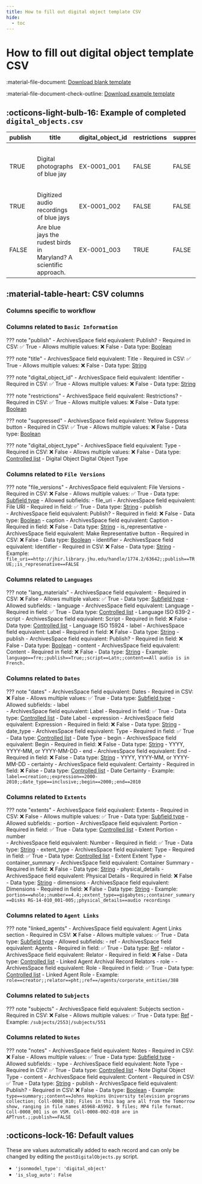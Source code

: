 ```yaml
---
title: How to fill out digital object template CSV
hide:
  - toc
---
```

# How to fill out digital object template CSV
:material-file-document: [Download blank template](https://github.com/mjanowiecki/archivesspace-collection-ingest/blob/main/csv-templates/blank-templates/digital-object-template-blank.csv)

:material-file-document-check-outline: [Download example template](https://github.com/mjanowiecki/archivesspace-collection-ingest/blob/main/csv-templates/digital-templates/archival-object-template-example.csv)

## :octicons-light-bulb-16: Example of completed `digital_objects.csv`

| publish | title                                                              | digital_object_id | restrictions | suppressed | digital_object_type | file_versions                                                                                                                                                             | lang_materials              | dates                                                                               | extents                                                                                                   | agent_links                                                                                     | subjects                 | notes                                                                                                                                                                                                                                                                                         |
|---------|--------------------------------------------------------------------|-------------------|--------------|------------|---------------------|---------------------------------------------------------------------------------------------------------------------------------------------------------------------------|-----------------------------|-------------------------------------------------------------------------------------|-----------------------------------------------------------------------------------------------------------|-------------------------------------------------------------------------------------------------|--------------------------|-----------------------------------------------------------------------------------------------------------------------------------------------------------------------------------------------------------------------------------------------------------------------------------------------|
| TRUE    | Digital photographs of blue jay                                    | EX-0001_001       | FALSE        | FALSE      | still_image         | file_uri==u:/collections/EX-001/digital_objects/photographs;;publish==TRUE;;is_representative==FALSE                                                                      |                             | label==creation;;date_type==inclusive;;begin==2003-03;;end==2003-12                 | portion==whole;;number==8.78;;type==gigabytes;;container_summary==Disk EX-001_001;;physical_details==tiff | role==creator;;ref==Azul, Sir Jay Jr. II\|role==creator;;ref==Bleue, K.C. (Krista Clara), 1973- | microcassettes\|Blue jay | type==summary;;content==These photographs are part of the Blue Jay Example Collection, id EX-0001.;;publish==TRUE\|\|type==accessrestrict;;content==A digital copy of the photographs are available for access upon request. Contact Special Collections for more information.;;publish==TRUE |
| TRUE    | Digitized audio recordings of blue jays                            | EX-0001_002       | FALSE        | FALSE      | sound_recording     | file_uri==u:/collections/EX-001/digital_objects/sound_recordings;;is_representative==FALSE;;publish==TRUE                                                                 | language==eng;;script==Latn | label==creation;;date_type==inclusive;;begin==2003;;end==2004                       | portion==whole;;number==25;;type==gigabytes;;container_summary==Disk EX-001_001;;physical_details==mp3    | role==creator;;ref==Azul, Sir Jay Jr. II\|role==creator;;ref==Bleue, K.C. (Krista Clara), 1973- | photographs\|Blue jay    | type==accessrestrict;;content==A digital copy of the audio files are available for access upon request. Contact Special Collections for more information.;;publish==TRUE                                                                                                                      |
| FALSE   | Are blue jays the rudest birds in Maryland? A scientific approach. | EX-0001_003       | TRUE         | FALSE      | text                | file_uri==u:/collections/EX-001/digital_objects/rudest_bird.pdf;;publish==TRUE;;is_representative==FALSE;;identifier==123;;caption==Scanned pdf of submitted final draft. | language==eng;;script==Latn | label==creation;;date_type==single;;begin==2003-11-01;;expression==2003 November 01 |                                                                                                           | role==creator;;ref==Azul, Sir Jay Jr. II                                                        |                          | type==accessrestrict;;content==A digital copy of the paper is available for access upon request. Contact Special Collections for more information.;;publish==TRUE                                                                                                                             |

## :material-table-heart: CSV columns

### Columns specific to workflow

### Columns related to `Basic Information`
??? note "publish"
    - ArchivesSpace field equivalent: Publish?
    - Required in CSV: :white_check_mark: True
    - Allows multiple values: :x: False 
    - Data type: [Boolean](../workflow/2-fill-out-templates.md/#boolean)

??? note "title"
    - ArchivesSpace field equivalent: Title
    - Required in CSV: :white_check_mark: True
    - Allows multiple values: :x: False
    - Data type: [String](../workflow/2-fill-out-templates.md/#string)

??? note "digital_object_id"
    - ArchivesSpace field equivalent: Identifier
    - Required in CSV: :white_check_mark: True
    - Allows multiple values: :x: False
    - Data type: [String](../workflow/2-fill-out-templates.md/#string)

??? note "restrictions"
    - ArchivesSpace field equivalent: Restrictions?
    - Required in CSV: :white_check_mark: True
    - Allows multiple values: :x: False
    - Data type: [Boolean](../workflow/2-fill-out-templates.md/#boolean)

??? note "suppressed"
    - ArchivesSpace field equivalent: Yellow Suppress button
    - Required in CSV: :white_check_mark: True
    - Allows multiple values: :x: False
    - Data type: [Boolean](../workflow/2-fill-out-templates.md/#boolean)

??? note "digital_object_type"
    - ArchivesSpace field equivalent: Type
    - Required in CSV: :x: False
    - Allows multiple values: :x: False
    - Data type: [Controlled list](../workflow/2-fill-out-templates.md/#controlled-list) - Digital Object Digital Object Type

### Columns related to `File Versions`

??? note "file_versions"
    - ArchivesSpace field equivalent: File Versions
    - Required in CSV: :x: False
    - Allows multiple values: :white_check_mark: True
    - Data type: [Subfield type](../workflow/2-fill-out-templates.md/#subfield-type)
    - Allowed subfields:
        - file_uri
            - ArchivesSpace field equivalent: File URI
            - Required in field: :white_check_mark: True
            - Data type: [String](../workflow/2-fill-out-templates.md/#string)
        - publish            
            - ArchivesSpace field equivalent: Publish?
            - Required in field: :x: False
            - Data type: [Boolean](../workflow/2-fill-out-templates.md/#boolean)
        - caption
            - ArchivesSpace field equivalent: Caption
            - Required in field: :x: False
            - Data type: [String](../workflow/2-fill-out-templates.md/#string)
        - is_representative
            - ArchivesSpace field equivalent: Make Representative button
            - Required in CSV: :x: False
            - Data type: [Boolean](../workflow/2-fill-out-templates.md/#boolean)
        - identifier
            - ArchivesSpace field equivalent: Identifier
            - Required in CSV: :x: False
            - Data type: [String](../workflow/2-fill-out-templates.md/#string)
    - Example: `file_uri==http://jhir.library.jhu.edu/handle/1774.2/63642;;publish==TRUE;;is_represenative==FALSE`

### Columns related to `Languages`

??? note "lang_materials"
    - ArchivesSpace field equivalent: 
    - Required in CSV: :x: False
    - Allows multiple values: :white_check_mark: True
    - Data type: [Subfield type](../workflow/2-fill-out-templates.md/#subfield-type)
    - Allowed subfields:
        - language
            - ArchivesSpace field equivalent: Language
            - Required in field: :white_check_mark: True
            - Data type: [Controlled list](../workflow/2-fill-out-templates.md/#controlled-list) - Language ISO 639-2
        - script
            - ArchivesSpace field equivalent: Script
            - Required in field: :x: False
            - Data type: [Controlled list](../workflow/2-fill-out-templates.md/#controlled-list) - Language ISO 15924
        - label
            - ArchivesSpace field equivalent: Label
            - Required in field: :x: False
            - Data type: [String](../workflow/2-fill-out-templates.md/#string)
        - publish
            - ArchivesSpace field equivalent: Publish?
            - Required in field: :x: False
            - Data type: [Boolean](../workflow/2-fill-out-templates.md/#boolean)
        - content
            - ArchivesSpace field equivalent: Content
            - Required in field: :x: False
            - Data type: [String](../workflow/2-fill-out-templates.md/#string)
    - Example: `language==fre;;publish==True;;script==Latn;;content==All audio is in French.`

### Columns related to `Dates`

??? note "dates"
    - ArchivesSpace field equivalent: Dates
    - Required in CSV: :x: False
    - Allows multiple values: :white_check_mark: True
    - Data type: [Subfield type](../workflow/2-fill-out-templates.md/#subfield-type)
    - Allowed subfields:
        - label            
            - ArchivesSpace field equivalent: Label
            - Required in field: :white_check_mark: True
            - Data type: [Controlled list](../workflow/2-fill-out-templates.md/#controlled-list) - Date Label
        - expression
            - ArchivesSpace field equivalent: Expression
            - Required in field: :x: False
            - Data type: [String](../workflow/2-fill-out-templates.md/#string)
        - date_type
            - ArchivesSpace field equivalent: Type
            - Required in field: :white_check_mark: True
            - Data type: [Controlled list](../workflow/2-fill-out-templates.md/#controlled-list) - Date Type
        - begin
            - ArchivesSpace field equivalent: Begin
            - Required in field: :x: False
            - Data type: [String](../workflow/2-fill-out-templates.md/#string) - YYYY, YYYY-MM, or YYYY-MM-DD
        - end
            - ArchivesSpace field equivalent: End
            - Required in field: :x: False
            - Data type: [String](../workflow/2-fill-out-templates.md/#string) - YYYY, YYYY-MM, or YYYY-MM-DD
        - certainty
            - ArchivesSpace field equivalent: Certainty
            - Required in field: :x: False
            - Data type: [Controlled list](../workflow/2-fill-out-templates.md/#controlled-list) - Date Certainty
    - Example: `label==creation;;expression==2000-2010;;date_type==inclusive;;begin==2000;;end==2010`

### Columns related to `Extents`

??? note "extents"
    - ArchivesSpace field equivalent: Extents
    - Required in CSV: :x: False
    - Allows multiple values: :white_check_mark: True
    - Data type: [Subfield type](../workflow/2-fill-out-templates.md/#subfield-type)
    - Allowed subfields: 
        - portion
            - ArchivesSpace field equivalent: Portion
            - Required in field: :white_check_mark: True
            - Data type: [Controlled list](../workflow/2-fill-out-templates.md/#controlled-list) - Extent Portion
        - number            
            - ArchivesSpace field equivalent: Number
            - Required in field: :white_check_mark: True
            - Data type: [String](../workflow/2-fill-out-templates.md/#string)
        - extent_type
            - ArchivesSpace field equivalent: Type
            - Required in field: :white_check_mark: True
            - Data type: [Controlled list](../workflow/2-fill-out-templates.md/#controlled-list) - Extent Extent Type
        - container_summary
            - ArchivesSpace field equivalent: Container Summary
            - Required in field: :x: False
            - Data type: [String](../workflow/2-fill-out-templates.md/#string)
        - physical_details
            - ArchivesSpace field equivalent: Physical Details
            - Required in field: :x: False
            - Data type: [String](../workflow/2-fill-out-templates.md/#string)
        - dimensions
            - ArchivesSpace field equivalent: Dimensions
            - Required in field: :x: False
            - Data type: [String](../workflow/2-fill-out-templates.md/#string)
    - Example: `portion==whole;;number==4.4;;extent_type==gigabytes;;container_summary==Disks RG-14-010_001-005;;physical_details==audio recordings`

### Columns related to `Agent Links`

??? note "linked_agents"
    - ArchivesSpace field equivalent: Agent Links section
    - Required in CSV: :x: False
    - Allows multiple values: :white_check_mark: True
    - Data type: [Subfield type](../workflow/2-fill-out-templates.md/#subfield-type)
    - Allowed subfields:
        - ref 
            - ArchivesSpace field equivalent: Agents
            - Required in field: :white_check_mark: True
            - Data type: [Ref](../workflow/2-fill-out-templates.md/#ref)
        - relator
            - ArchivesSpace field equivalent: Relator
            - Required in field: :x: False
            - Data type: [Controlled list](../workflow/2-fill-out-templates.md/#controlled-list) - Linked Agent Archival Record Relators
        - role
            - - ArchivesSpace field equivalent: Role
            - Required in field: :white_check_mark: True
            - Data type: [Controlled list](../workflow/2-fill-out-templates.md/#controlled-list) - Linked Agent Role
    - Example: `role==creator;;relator==pht;;ref==/agents/corporate_entities/388`

### Columns related to `Subjects`

??? note "subjects"
    - ArchivesSpace field equivalent: Subjects section
    - Required in CSV: :x: False
    - Allows multiple values: :white_check_mark: True
    - Data type: [Ref](../workflow/2-fill-out-templates.md/#ref)
    - Example: `/subjects/2553|/subjects/551`

### Columns related to `Notes`

??? note "notes"
    - ArchivesSpace field equivalent: Notes
    - Required in CSV: :x: False
    - Allows multiple values: :white_check_mark: True
    - Data type: [Subfield type](../workflow/2-fill-out-templates.md/#subfield-type)
    - Allowed subfields:
        - type
            - ArchivesSpace field equivalent: Note Type
            - Required in CSV: :white_check_mark: True
            - Data type: [Controlled list](../workflow/2-fill-out-templates.md/#controlled-list) - Note Digital Object Type
        - content
            - ArchivesSpace field equivalent:  Content
            - Required in CSV: :white_check_mark: True
            - Data type: [String](../workflow/2-fill-out-templates.md/#string)
        - publish
            - ArchivesSpace field equivalent: Publish?
            - Required in CSV: :x: False
            - Data type: [Boolean](../workflow/2-fill-out-templates.md/#boolean)
    - Example: `type==summary;;content==Johns Hopkins University television programs collection; Coll-0008_010; Files in this bag are all from the Tomorrow show, ranging in file names A5968-A5992. 9 files; MP4 file format. Coll-0008_001 is on VSM. Coll-0008-002-010 are in APTrust.;;publish==FALSE`


## :octicons-lock-16: Default values

These are values automatically added to each record and can only be changed by editing the `postDigitalObjects.py` script.

- `'jsonmodel_type': 'digital_object'`
- `'is_slug_auto': False`
